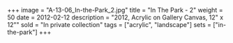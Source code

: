 +++
image = "A-13-06_In-the-Park_2.jpg"
title = "In The Park - 2"
weight = 50
date = 2012-02-12
description = "2012, Acrylic on Gallery Canvas, 12\" x 12\""
sold = "In private collection"
tags = ["acrylic", "landscape"]
sets = ["in-the-park"]
+++
